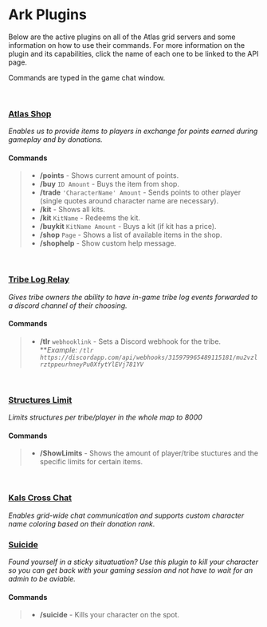 # **Ark Plugins**

<p>Below are the active plugins on all of the Atlas grid servers and some information on how to use their commands. For more information on the plugin and its capabilities, click the name of each one to be linked to the API page.</p>
<p>Commands are typed in the game chat window.</p>

<br>

### [Atlas Shop](https://arkserverapi.com/index.php?resources/atlas-shop-currency-kits.84/)
_Enables us to provide items to players in exchange for points earned during gameplay and by donations._
#### Commands
> * **/points** - Shows current amount of points.
> * **/buy** `ID Amount` - Buys the item from shop.
> * **/trade** `'CharacterName' Amount` - Sends points to other player (single quotes around character name are necessary).
> * **/kit** - Shows all kits.
> * **/kit** `KitName` - Redeems the kit.
> * **/buykit** `KitName Amount` - Buys a kit (if kit has a price).
> * **/shop** `Page` - Shows a list of available items in the shop.
> * **/shophelp** - Show custom help message.

<br>

### [Tribe Log Relay](https://arkserverapi.com/index.php?resources/tribe-log-relay.161/)
_Gives tribe owners the ability to have in-game tribe log events forwarded to a discord channel of their choosing._
#### Commands
> * **/tlr** `webhooklink` - Sets a Discord webhook for the tribe.<br>
> **_Example: `/tlr https://discordapp.com/api/webhooks/315979965489115181/mu2vzlrztppeurhneyPu0XfytYlEVj781YV`_

<br>

### [Structures Limit]((https://arkserverapi.com/index.php?resources/structures-limit.40/))
_Limits structures per tribe/player in the whole map to 8000_
#### Commands
> * **/ShowLimits** - Shows the amount of player/tribe stuctures and the specific limits for certain items.

<br>

### [Kals Cross Chat](https://arkserverapi.com/index.php?resources/kalscrosschat-atlas-edition.230/)
_Enables grid-wide chat communication and supports custom character name coloring based on their donation rank._


### [Suicide](https://arkserverapi.com/index.php?resources/suicide.78/)
_Found yourself in a sticky situatuation? Use this plugin to kill your character so you can get back with your gaming session and not have to wait for an admin to be aviable._

#### Commands
> * **/suicide** - Kills your character on the spot.
